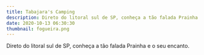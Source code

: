 ```yaml
---
title: Tabajara's Camping
description: Direto do litoral sul de SP, conheça a tão falada Prainha e o seu encanto
date: 2020-10-13 06:30:30
thumbnail: fogueira.png
---
```

Direto do litoral sul de SP, conheça a tão falada Prainha e o seu encanto.